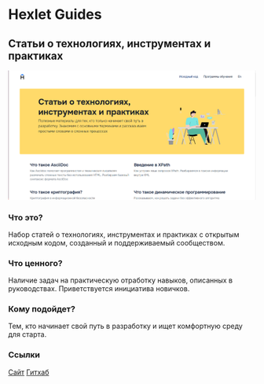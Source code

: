 # Hexlet Guides
## Статьи о технологиях, инструментах и практиках
![image](guides.hexlet.png)

### Что это?
Набор статей о технологиях, инструментах и практиках с открытым исходным кодом, созданный и поддерживаемый сообществом.

### Что ценного?
Наличие задач на практическую отработку навыков, описанных в руководствах. Приветствуется инициатива новичков.

### Кому подойдет?
Тем, кто начинает свой путь в разработку и ищет комфортную среду для старта.

### Ссылки
[Сайт](https://guides.hexlet.io/ru/)
[Гитхаб](https://github.com/Hexlet/hexletguides.github.io)